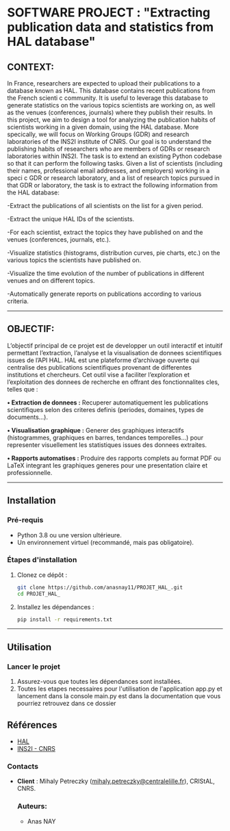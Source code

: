 # SOFTWARE PROJECT :  "Extracting publication data and statistics from HAL database" 

## CONTEXT:

 In France, researchers are expected to upload their publications to a database known as HAL. This database
 contains recent publications from the French scienti c community. It is useful to leverage this database to
 generate statistics on the various topics scientists are working on, as well as the venues (conferences, journals)
 where they publish their results.
 In this project, we aim to design a tool for analyzing the publication habits of scientists working in a given
 domain, using the HAL database.
 More specically, we will focus on Working Groups (GDR) and research laboratories of the INS2I institute
 of CNRS. Our goal is to understand the publishing habits of researchers who are members of GDRs or research
 laboratories within INS2I. The task is to extend an existing Python codebase so that it can perform the following
 tasks.
 Given a list of scientists (including their names, professional email addresses, and employers) working in a
 speci c GDR or research laboratory, and a list of research topics pursued in that GDR or laboratory, the task
 is to extract the following information from the HAL database:
 
 -Extract the publications of all scientists on the list for a given period.
 
 -Extract the unique HAL IDs of the scientists.
 
 -For each scientist, extract the topics they have published on and the venues (conferences, journals, etc.).
 
 -Visualize statistics (histograms, distribution curves, pie charts, etc.) on the various topics the scientists
 have published on.
 
 -Visualize the time evolution of the number of publications in different venues and on different topics.
 
 -Automatically generate reports on publications according to various criteria.
 
 ---

## OBJECTIF:

L’objectif principal de ce projet est de developper un outil interactif et intuitif permettant l’extraction, l’analyse et la visualisation de donnees scientifiques issues de l’API HAL. 
HAL est une plateforme d’archivage ouverte qui centralise des publications scientifiques provenant de differentes institutions et chercheurs.
Cet outil vise a faciliter l’exploration et l’exploitation des donnees de recherche en offrant des fonctionnalites cles, telles que :

 **• Extraction de donnees :** Recuperer automatiquement les publications scientifiques selon des criteres definis (periodes, domaines, types de documents...).
 
 **• Visualisation graphique :** Generer des graphiques interactifs (histogrammes, graphiques en barres, tendances temporelles...) pour representer visuellement les
 statistiques issues des donnees extraites.
 
 **• Rapports automatises :** Produire des rapports complets au format PDF ou LaTeX integrant les graphiques generes pour une presentation claire et professionnelle.
 
 ---

 ## Installation
### Pré-requis
- Python 3.8 ou une version ultérieure.
- Un environnement virtuel (recommandé, mais pas obligatoire).

### Étapes d'installation
1. Clonez ce dépôt : 
   ```bash
   git clone https://github.com/anasnay11/PROJET_HAL_.git
   cd PROJET_HAL_
   ```

2. Installez les dépendances :
   ```bash
   pip install -r requirements.txt
   ```
---

## Utilisation
### Lancer le projet
1. Assurez-vous que toutes les dépendances sont installées.
2. Toutes les etapes necessaires pour l'utilisation de l'application app.py et lancement dans la console main.py est dans la documentation que vous pourriez retrouvez dans ce dossier

 ## Références
- [HAL](https://hal.science)
- [INS2I - CNRS](https://www.ins2i.cnrs.fr/fr)

### Contacts
- **Client** : Mihaly Petreczky (mihaly.petreczky@centralelille.fr), CRIStAL, CNRS.

  ### Auteurs:
  - Anas NAY
